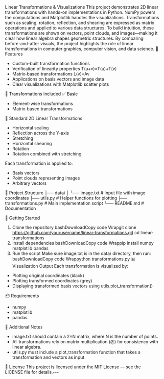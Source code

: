Linear Transformations & Visualizations
This project demonstrates 2D linear transformations with hands-on implementations in Python. NumPy powers the computations and Matplotlib handles the visualizations. Transformations such as scaling, rotation, reflection, and shearing are expressed as matrix operations and applied to various data structures.
To build intuition, these transformations are shown on vectors, point clouds, and images—making it clear how linear algebra shapes geometric structures. By comparing before-and-after visuals, the project highlights the role of linear transformations in computer graphics, computer vision, and data science.
📌 Features

* Custom-built transformation functions
* Verification of linearity properties T(u+v)=T(u)+T(v)
* Matrix-based transformations L(v)=Av
* Applications on basis vectors and image data
* Clear visualizations with Matplotlib scatter plots

🧠 Transformations Included
✅ Basic

* Element-wise transformations
* Matrix-based transformations

🔄 Standard 2D Linear Transformations

* Horizontal scaling
* Reflection across the Y-axis
* Stretching
* Horizontal shearing
* Rotation
* Rotation combined with stretching

Each transformation is applied to:

* Basis vectors
* Point clouds representing images
* Arbitrary vectors

📁 Project Structure
├── data/
│   └── image.txt            # Input file with image coordinates
├── utils.py                 # Helper functions for plotting
├── transformations.py       # Main implementation script
└── README.md                # Documentation

🚀 Getting Started
1) Clone the repository
bashDownloadCopy code Wrapgit clone https://github.com/yourusername/linear-transformations.git
cd linear-transformations
2) Install dependencies
bashDownloadCopy code Wrappip install numpy matplotlib pandas
3) Run the script
Make sure image.txt is in the data/ directory, then run:
bashDownloadCopy code Wrappython transformations.py
📊 Visualization Output
Each transformation is visualized by:

* Plotting original coordinates (black)
* Plotting transformed coordinates (grey)
* Displaying transformed basis vectors using utils.plot_transformation()

📦 Requirements

* numpy
* matplotlib
* pandas

📎 Additional Notes

* image.txt should contain a 2×N matrix, where N is the number of points.
* All transformations rely on matrix multiplication (@) for consistency with linear algebra.
* utils.py must include a plot_transformation function that takes a transformation and vectors as input.

📄 License
This project is licensed under the MIT License — see the LICENSE file for details.---
